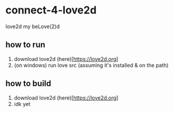 # connect-4-love2d
love2d my beLove(2)d

## how to run
1. download love2d (here)[https://love2d.org]
2. (on windows) run love src (assuming it's installed & on the path)
## how to build
1. download love2d (here)[https://love2d.org]
2. idk yet
